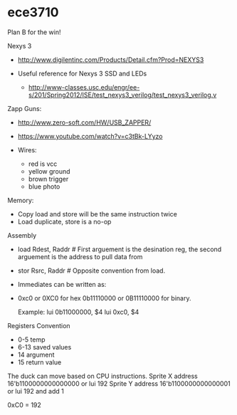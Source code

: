 ece3710
=======

Plan B for the win!

Nexys 3
  * http://www.digilentinc.com/Products/Detail.cfm?Prod=NEXYS3

  * Useful reference for Nexys 3 SSD and LEDs
    * http://www-classes.usc.edu/engr/ee-s/201/Spring2012/ISE/test_nexys3_verilog/test_nexys3_verilog.v


Zapp Guns:
  * http://www.zero-soft.com/HW/USB_ZAPPER/
  * https://www.youtube.com/watch?v=c3tBk-LYyzo

  * Wires:
     * red is vcc
     * yellow ground
     * brown trigger
     * blue photo

Memory:
  * Copy load and store will be the same instruction twice
  * Load duplicate, store is a no-op


Assembly
 * load Rdest, Raddr # First arguement is the desination reg, the second arguement is the address to pull data from
 * stor Rsrc, Raddr  # Opposite convention from load.
 * Immediates can be written as:
 * 0xc0 or 0XC0 for hex
   0b11110000 or 0B11110000 for binary.

   Example:
    lui 0b11000000, $4
    lui 0xc0, $4

Registers Convention
 * 0-5 temp
 * 6-13 saved values
 * 14 argument
 * 15 return value

The duck can move based on CPU instructions. 
Sprite X address 16'b1100000000000000 or lui 192
Sprite Y address 16'b1100000000000001 or lui 192 and add 1

0xC0 = 192
